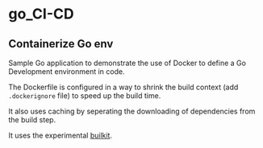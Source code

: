 # go_CI-CD
## Containerize Go env

Sample Go application to demonstrate the use of Docker to define a Go Development environment in code.

The Dockerfile is configured in a way to shrink the build context (add `.dockerignore` file) to speed up the build time.

It also uses caching by seperating the downloading of dependencies from the build step.

It uses the experimental [builkit](https://docs.docker.com/develop/develop-images/build_enhancements/).
